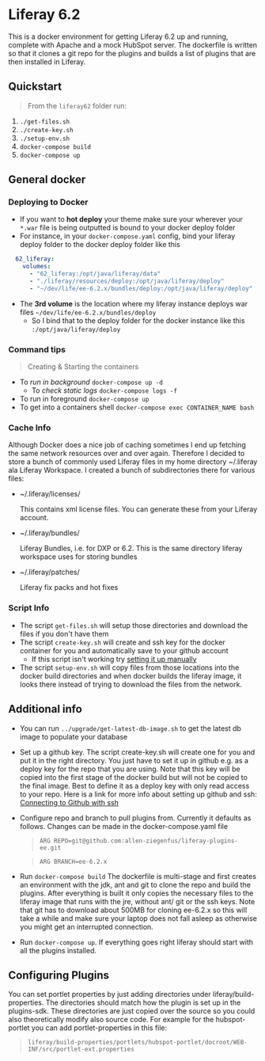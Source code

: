 # Liferay 6.2

This is a docker environment for getting Liferay 6.2 up and running, complete with Apache and a mock HubSpot server. The dockerfile is written so that it
clones a git repo for the plugins and builds a list of plugins that are then installed in Liferay.

## Quickstart

> From the `liferay62` folder run:

1.  `./get-files.sh`
2.  `./create-key.sh`
3.  `./setup-env.sh`
4.  `docker-compose build`
5.  `docker-compose up`

## General docker

### Deploying to Docker

* If you want to **hot deploy** your theme make sure your wherever your `*.war` file is being outputted is bound to your docker deploy folder
* For instance, in your `docker-compose.yaml` config, bind your liferay deploy folder to the docker deploy folder like this

```yaml
  62_liferay:
    volumes:
      - "62_liferay:/opt/java/liferay/data"
      - "./liferay/resources/deploy:/opt/java/liferay/deploy"
      - "~/dev/life/ee-6.2.x/bundles/deploy:/opt/java/liferay/deploy"
```

* The **3rd volume** is the location where my liferay instance deploys war files `~/dev/life/ee-6.2.x/bundles/deploy`
  * So I bind that to the deploy folder for the docker instance like this `:/opt/java/liferay/deploy`

### Command tips

> Creating & Starting the containers

* To _run in background_ `docker-compose up -d`
  * To _check static logs_ `docker-compose logs -f`
* To run in foreground `docker-compose up`
* To get into a containers shell `docker-compose exec CONTAINER_NAME bash`

### Cache Info

Although Docker does a nice job of caching sometimes I end up fetching the same network resources over and over again. Therefore I decided to store
a bunch of commonly used Liferay files in my home directory ~/.liferay ala Liferay Workspace. I created a bunch of subdirectories there for various files:

* ~/.liferay/licenses/

  This contains xml license files. You can generate these from your Liferay account.

* ~/.liferay/bundles/

  Liferay Bundles, i.e. for DXP or 6.2. This is the same directory liferay workspace uses for storing bundles

* ~/.liferay/patches/

  Liferay fix packs and hot fixes

### Script Info

* The script `get-files.sh` will setup those directories and download the files if you don't have them
* The script `create-key.sh` will create and ssh key for the docker container for you and automatically save to your github account
  * If this script isn't working try [setting it up manually](https://help.github.com/articles/connecting-to-github-with-ssh/)
* The script `setup-env.sh` will copy files from those locations into the docker build directories and when docker builds the liferay image, it looks there instead of trying to download the files from the network.

## Additional info

* You can run `../upgrade/get-latest-db-image.sh` to get the latest db image to populate your database
* Set up a github key. The script create-key.sh will create one for you and put it in the right directory. You just have to set it up in github e.g. as a deploy key for the repo that you are using. Note that this key will be copied into the first stage of the docker build but will not be copied to the final image. Best to define it as a deploy key with only read access to your repo. Here is a link for more info about setting up github and ssh: [Connecting to Github with ssh](https://help.github.com/articles/connecting-to-github-with-ssh/)
* Configure repo and branch to pull plugins from. Currently it defaults as follows. Changes can be made in the docker-compose.yaml file

  > `ARG REPO=git@github.com:allen-ziegenfus/liferay-plugins-ee.git`

  > `ARG BRANCH=ee-6.2.x`

* Run `docker-compose build` The dockerfile is multi-stage and first creates an environment with the jdk, ant and git to clone the repo and build the plugins. After everything is built it only copies the necessary files to the liferay image that runs with the jre, without ant/ git or the ssh keys. Note that git has to download about 500MB for cloning ee-6.2.x so this will take a while and make sure your laptop does not fall asleep as otherwise you might get an interrupted connection.
* Run `docker-compose up`. If everything goes right liferay should start with all the plugins installed.

## Configuring Plugins

You can set portlet properties by just adding directories under liferay/build-properties. The directories should match how the plugin is set up in the plugins-sdk. These directories are just copied over the source so you could also theoretically modify also source code. For example for the hubspot-portlet you can add portlet-properties in this file:

> `liferay/build-properties/portlets/hubspot-portlet/docroot/WEB-INF/src/portlet-ext.properties`
